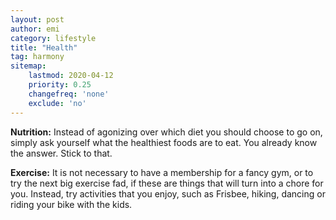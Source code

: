```yaml
---
layout: post
author: emi
category: lifestyle
title: "Health"
tag: harmony
sitemap:
    lastmod: 2020-04-12
    priority: 0.25
    changefreq: 'none'
    exclude: 'no'
---
```

**Nutrition:** Instead of agonizing over which diet you should choose to go on, simply ask yourself what the healthiest foods are to eat. You already know the answer. Stick to that.  

**Exercise:** It is not necessary to have a membership for a fancy gym, or to try the next big exercise fad, if these are things that will turn into a chore for you. Instead, try activities that you enjoy, such as Frisbee, hiking, dancing or riding your bike with the kids.  
